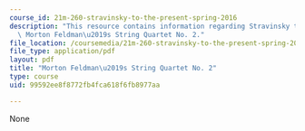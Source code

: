 ```yaml
---
course_id: 21m-260-stravinsky-to-the-present-spring-2016
description: "This resource contains information regarding Stravinsky to the present:\
  \ Morton Feldman\u2019s String Quartet No. 2."
file_location: /coursemedia/21m-260-stravinsky-to-the-present-spring-2016/99592ee8f8772fb4fca618f6fb8977aa_MIT21M_260S16_MortonFeldm.pdf
file_type: application/pdf
layout: pdf
title: "Morton Feldman\u2019s String Quartet No. 2"
type: course
uid: 99592ee8f8772fb4fca618f6fb8977aa

---
```

None